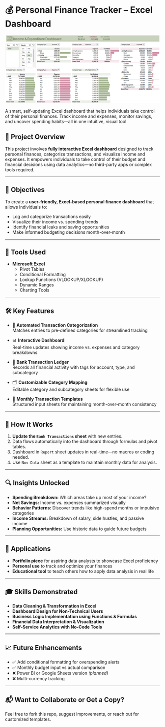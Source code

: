 # 💰 Personal Finance Tracker – Excel Dashboard

![Income Tracker Screenshot](Income_Tracker.png)

A smart, self-updating Excel dashboard that helps individuals take control of their personal finances. Track income and expenses, monitor savings, and uncover spending habits—all in one intuitive, visual tool.

## 🧾 Project Overview

This project involves **fully interactive Excel dashboard** designed to track personal finances, categorize transactions, and visualize income and expenses. It empowers individuals to take control of their budget and financial decisions using data analytics—no third-party apps or complex tools required.

---

## 🎯 Objectives

To create a **user-friendly, Excel-based personal finance dashboard** that allows individuals to:

- Log and categorize transactions easily
- Visualize their income vs. spending trends
- Identify financial leaks and saving opportunities
- Make informed budgeting decisions month-over-month

---

## 🧰 Tools Used

- **Microsoft Excel**
  - Pivot Tables
  - Conditional Formatting
  - Lookup Functions (VLOOKUP/XLOOKUP)
  - Dynamic Ranges
  - Charting Tools

---

## 🛠 Key Features

- 📌 **Automated Transaction Categorization**  
  Matches entries to pre-defined categories for streamlined tracking

- 📊 **Interactive Dashboard**  
  Real-time updates showing income vs. expenses and category breakdowns

- 🧾 **Bank Transaction Ledger**  
  Records all financial activity with tags for account, type, and subcategory

- 🗂 **Customizable Category Mapping**  
  Editable category and subcategory sheets for flexible use

- 📅 **Monthly Transaction Templates**  
  Structured input sheets for maintaining month-over-month consistency

---

## 🔎 How It Works

1. **Update the `Bank Transactions` sheet** with new entries.
2. Data flows automatically into the dashboard through formulas and pivot tables.
3. Dashboard in `Report` sheet updates in real-time—no macros or coding needed.
4. Use `Nov Data` sheet as a template to maintain monthly data for analysis.

---

## 🔍 Insights Unlocked

- **Spending Breakdown:** Which areas take up most of your income?
- **Net Savings:** Income vs. expenses summarized visually
- **Behavior Patterns:** Discover trends like high-spend months or impulsive categories
- **Income Streams:** Breakdown of salary, side hustles, and passive income
- **Planning Opportunities:** Use historic data to guide future budgets

---

## 🚀 Applications

- **Portfolio piece** for aspiring data analysts to showcase Excel proficiency
- **Personal use** to track and optimize your finances
- **Educational tool** to teach others how to apply data analysis in real life

---

## 🎓 Skills Demonstrated

- **Data Cleaning & Transformation in Excel**
- **Dashboard Design for Non-Technical Users**
- **Business Logic Implementation using Functions & Formulas**
- **Financial Data Interpretation & Visualization**
- **Self-Service Analytics with No-Code Tools**

---

## 📈 Future Enhancements

- ✅ Add conditional formatting for overspending alerts
- ✅ Monthly budget input vs actual comparison
- ❌ Power BI or Google Sheets version *(planned)*
- ❌ Multi-currency tracking

---

## 📬 Want to Collaborate or Get a Copy?

Feel free to fork this repo, suggest improvements, or reach out for customized templates.



